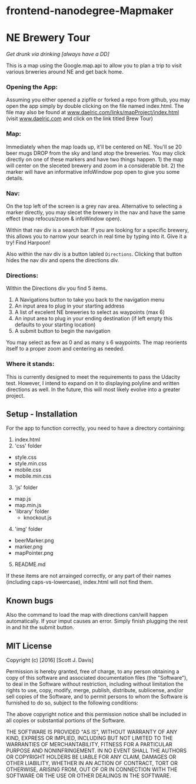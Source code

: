 frontend-nanodegree-Mapmaker
==========================
# NE Brewery Tour
_Get drunk via drinking [always have a DD]_

This is a map using the Google.map.api to allow you to plan a trip to visit various brweries around NE and get back home.

### Opening the App:
Assuming you either opened a zipfile or forked a repo from github, you may open the app simply by double clicking on the file named index.html.
The file may also be found at www.daelric.com/links/mapProject/index.html (visit www.daelric.com and click on the link titled Brew Tour)

### Map:
Immediately when the map loads up, it'll be centered on NE. You'll se 20 beer mugs DROP from the sky and land atop the breweries. You may click directly on one of these markers and have two things happen. 1) the map will center on the sleceted brewery and zoom in a considerable bit. 2) the marker will have an informative infoWindow pop open to give you some details.

### Nav:
On the top left of the screen is a grey nav area. Alternative to selecting a marker directly, you may slecet the brewery in the nav and have the same effect (map refocus/zoom & infoWindow open).

Within that nav div is a search bar. If you are looking for a specific brewery, this allows you to narrow your search in real time by typing into it. Give it a try! Find Harpoon!

Also within the nav div is a button labled `Directions`. Clicking that button hides the nav div and opens the directions div.

### Directions:
Within the Directions div you find 5 items. 
1) A Navigations button to take you back to the navigation menu
2) An input area to plug in your starting address
3) A list of excelent NE breweries to select as waypoints (max 6)
4) An input area to plug in your ending destination (if left empty this defaults to your starting location)
5) A submit button to begin the navigation

You may select as few as 0 and as many s 6 waypoints. The map reorients itself to a proper zoom and centering as needed.

### Where it stands:
This is currently designed to meet the requirements to pass the Udacity test. However, I intend to expand on it to displaying polyline and written directions as well. In the future, this will most likely evolve into a greater project.

## Setup - Installation
For the app to function correctly, you need to have a directory containing:
1. index.html
2. 'css' folder
  * style.css
  * style.min.css
  * mobile.css
  * mobile.min.css
3. 'js' folder
  * map.js
  * map.min.js
  * 'library' folder
      * knockout.js
4. 'img' folder
  * beerMarker.png
  * marker.png
  * mapPointer.png
5.  README.md

If these items are not arrainged correctly, or any part of their names (including caps-vs-lowercase),
index.html will not find them.

## Known bugs
Also the command to load the map with directions can/will happen automatically. If your imput causes an error. Simply finish plugging the rest in and hit the submit button.


## MIT License

Copyright (c) [2016] [Scott J. Davis]

Permission is hereby granted, free of charge, to any person obtaining a copy
of this software and associated documentation files (the "Software"), to deal
in the Software without restriction, including without limitation the rights
to use, copy, modify, merge, publish, distribute, sublicense, and/or sell
copies of the Software, and to permit persons to whom the Software is
furnished to do so, subject to the following conditions:

The above copyright notice and this permission notice shall be included in all
copies or substantial portions of the Software.

THE SOFTWARE IS PROVIDED "AS IS", WITHOUT WARRANTY OF ANY KIND, EXPRESS OR
IMPLIED, INCLUDING BUT NOT LIMITED TO THE WARRANTIES OF MERCHANTABILITY,
FITNESS FOR A PARTICULAR PURPOSE AND NONINFRINGEMENT. IN NO EVENT SHALL THE
AUTHORS OR COPYRIGHT HOLDERS BE LIABLE FOR ANY CLAIM, DAMAGES OR OTHER
LIABILITY, WHETHER IN AN ACTION OF CONTRACT, TORT OR OTHERWISE, ARISING FROM,
OUT OF OR IN CONNECTION WITH THE SOFTWARE OR THE USE OR OTHER DEALINGS IN THE
SOFTWARE.
